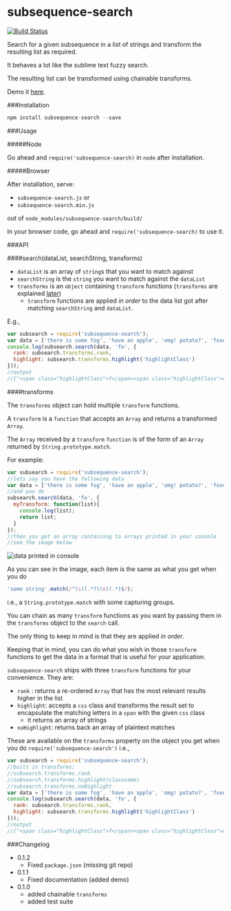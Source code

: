 subsequence-search
==================
[![Build Status](https://travis-ci.org/zeusdeux/subsequence-search.svg?branch=master)](https://travis-ci.org/zeusdeux/subsequence-search)

Search for a given subsequence in a list of strings and transform the resulting list as required.

It behaves a lot like the sublime text fuzzy search.

The resulting list can be transformed using chainable transforms.

Demo it [here](http://codepen.io/anon/pen/HvxlL).

###Installation

```javascript
npm install subsequence-search --save
```

###Usage

#####Node

Go ahead and `require('subsequence-search)` in `node` after installation.

#####Browser

After installation, serve:

- `subsequence-search.js` or
- `subsequence-search.min.js`

out of `node_modules/subsequence-search/build/`

In your browser code, go ahead and `require('subsequence-search)` to use it.

###API

####search(dataList, searchString, transforms)

- `dataList` is an array of `string`s that you want to match against
- `searchString` is the `string` you want to match against the `dataList`
- `transforms` is an `object` containing `transform` functions (`transforms` are explained [later](#transforms))
   - `transform` functions are applied *in order* to the data list got after matching `searchString` and `dataList`.

E.g.,
```javascript
var subsearch = require('subsequence-search');
var data = ['there is some fog', 'have an apple', 'omg! potato?', 'foxes are kinda cool!'];
console.log(subsearch.search(data, 'fo', {
  rank: subsearch.transforms.rank,
  highlight: subsearch.transforms.highlight('highlightClass')
}));
//output
//["<span class="highlightClass">f</span><span class="highlightClass">o</span>xes are kinda cool!", "there is some <span class="highlightClass">f</span><span class="highlightClass">o</span>g"]
```

####transforms

The `transforms` object can hold multiple `transform` functions.

A `transform` is a `function` that accepts an `Array` and returns a transformed `Array`.

The `Array` received by a `transform` `function` is of the form of an `Array` returned by `String.prototype.match`.

For example:
```javascript
var subsearch = require('subsequence-search');
//lets say you have the following data
var data = ['there is some fog', 'have an apple', 'omg! potato?', 'foxes are kinda cool!'];
//and you do
subsearch.search(data, 'fo', {
  myTransform: function(list){
    console.log(list);
    return list;
  }
});
//then you get an array containing to arrays printed in your console
//see the image below
```
![data printed in console](http://i.imgur.com/UA3ZtND.png)

As you can see in the image, each item is the same as what you get when you do 
```javascript
'some string'.match(/^(s)(.*?)(e)(.*)$/);
```
i.e., a `String.prototype.match` with some capturing groups.

You can chain as many `transform` functions as you want by passing them in the `transforms` object to the `search` call.

The only thing to keep in mind is that they are applied *in order*.

Keeping that in mind, you can do what you wish in those `transform` functions to get the data in a format that is useful for your application.

`subsequence-search` ships with three `transform` functions for your convenience. They are:

- `rank` : returns a re-ordered `Array` that has the most relevant results higher in the list
- `highlight`: accepts a `css` class and transforms the result set to encapsulate the matching letters in a `span` with the given `css` class
   - it returns an array of strings
- `noHighlight`: returns back an array of plaintext matches

These are available on the `transforms` property on the object you get when you do `require('subsequence-search')` i.e.,

```javascript
var subsearch = require('subsequence-search');
//built in transforms:
//subsearch.transforms.rank
//subsearch.transforms.highlight(classname)
//subsearch.transforms.noHighlight
var data = ['there is some fog', 'have an apple', 'omg! potato?', 'foxes are kinda cool!'];
console.log(subsearch.search(data, 'fo', {
  rank: subsearch.transforms.rank,
  highlight: subsearch.transforms.highlight('highlightClass')
}));
//output
//["<span class="highlightClass">f</span><span class="highlightClass">o</span>xes are kinda cool!", "there is some <span class="highlightClass">f</span><span class="highlightClass">o</span>g"]
```

###Changelog

- 0.1.2
  + Fixed `package.json` (missing git repo)
- 0.1.1
  + Fixed documentation (added demo)
- 0.1.0
  + added chainable `transforms`
  + added test suite
